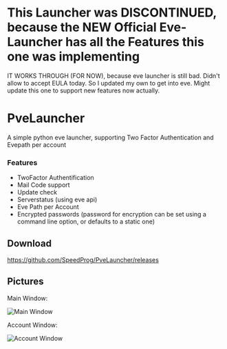 # This Launcher was DISCONTINUED, because the NEW Official Eve-Launcher has all the Features this one was implementing

IT WORKS THROUGH (FOR NOW), because eve launcher is still bad. Didn't allow to accept EULA today. So I updated my own to get into eve.
Might update this one to support new features now actually.


# PveLauncher
A simple python eve launcher, supporting Two Factor Authentication and Evepath per account

### Features

 * TwoFactor Authentification
 * Mail Code support
 * Update check
 * Serverstatus (using eve api)
 * Eve Path per Account
 * Encrypted passwords (password for encryption can be set using a command line option, or defaults to a static one)


## Download
https://github.com/SpeedProg/PveLauncher/releases

## Pictures
Main Window:


![Main Window](http://gdurl.com/p3mF)


Account Window:


![Account Window](http://gdurl.com/ntkz)
